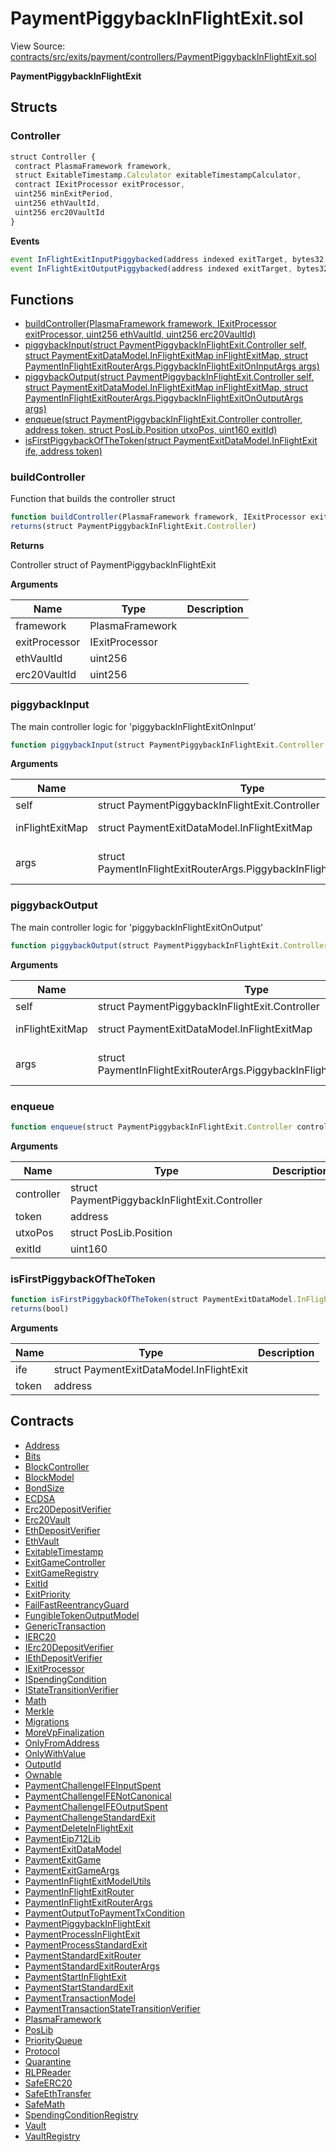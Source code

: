 # PaymentPiggybackInFlightExit.sol

View Source: [contracts/src/exits/payment/controllers/PaymentPiggybackInFlightExit.sol](../../contracts/src/exits/payment/controllers/PaymentPiggybackInFlightExit.sol)

**PaymentPiggybackInFlightExit**

## Structs
### Controller

```js
struct Controller {
 contract PlasmaFramework framework,
 struct ExitableTimestamp.Calculator exitableTimestampCalculator,
 contract IExitProcessor exitProcessor,
 uint256 minExitPeriod,
 uint256 ethVaultId,
 uint256 erc20VaultId
}
```

**Events**

```js
event InFlightExitInputPiggybacked(address indexed exitTarget, bytes32 indexed txHash, uint16  inputIndex);
event InFlightExitOutputPiggybacked(address indexed exitTarget, bytes32 indexed txHash, uint16  outputIndex);
```

## Functions

- [buildController(PlasmaFramework framework, IExitProcessor exitProcessor, uint256 ethVaultId, uint256 erc20VaultId)](#buildcontroller)
- [piggybackInput(struct PaymentPiggybackInFlightExit.Controller self, struct PaymentExitDataModel.InFlightExitMap inFlightExitMap, struct PaymentInFlightExitRouterArgs.PiggybackInFlightExitOnInputArgs args)](#piggybackinput)
- [piggybackOutput(struct PaymentPiggybackInFlightExit.Controller self, struct PaymentExitDataModel.InFlightExitMap inFlightExitMap, struct PaymentInFlightExitRouterArgs.PiggybackInFlightExitOnOutputArgs args)](#piggybackoutput)
- [enqueue(struct PaymentPiggybackInFlightExit.Controller controller, address token, struct PosLib.Position utxoPos, uint160 exitId)](#enqueue)
- [isFirstPiggybackOfTheToken(struct PaymentExitDataModel.InFlightExit ife, address token)](#isfirstpiggybackofthetoken)

### buildController

Function that builds the controller struct

```js
function buildController(PlasmaFramework framework, IExitProcessor exitProcessor, uint256 ethVaultId, uint256 erc20VaultId) public view
returns(struct PaymentPiggybackInFlightExit.Controller)
```

**Returns**

Controller struct of PaymentPiggybackInFlightExit

**Arguments**

| Name        | Type           | Description  |
| ------------- |------------- | -----|
| framework | PlasmaFramework |  | 
| exitProcessor | IExitProcessor |  | 
| ethVaultId | uint256 |  | 
| erc20VaultId | uint256 |  | 

### piggybackInput

The main controller logic for 'piggybackInFlightExitOnInput'

```js
function piggybackInput(struct PaymentPiggybackInFlightExit.Controller self, struct PaymentExitDataModel.InFlightExitMap inFlightExitMap, struct PaymentInFlightExitRouterArgs.PiggybackInFlightExitOnInputArgs args) public nonpayable
```

**Arguments**

| Name        | Type           | Description  |
| ------------- |------------- | -----|
| self | struct PaymentPiggybackInFlightExit.Controller | The controller struct | 
| inFlightExitMap | struct PaymentExitDataModel.InFlightExitMap | The storage of all in-flight exit data | 
| args | struct PaymentInFlightExitRouterArgs.PiggybackInFlightExitOnInputArgs | Arguments of 'piggybackInFlightExitOnInput' function from client | 

### piggybackOutput

The main controller logic for 'piggybackInFlightExitOnOutput'

```js
function piggybackOutput(struct PaymentPiggybackInFlightExit.Controller self, struct PaymentExitDataModel.InFlightExitMap inFlightExitMap, struct PaymentInFlightExitRouterArgs.PiggybackInFlightExitOnOutputArgs args) public nonpayable
```

**Arguments**

| Name        | Type           | Description  |
| ------------- |------------- | -----|
| self | struct PaymentPiggybackInFlightExit.Controller | The controller struct | 
| inFlightExitMap | struct PaymentExitDataModel.InFlightExitMap | The storage of all in-flight exit data | 
| args | struct PaymentInFlightExitRouterArgs.PiggybackInFlightExitOnOutputArgs | Arguments of 'piggybackInFlightExitOnOutput' function from client | 

### enqueue

```js
function enqueue(struct PaymentPiggybackInFlightExit.Controller controller, address token, struct PosLib.Position utxoPos, uint160 exitId) private nonpayable
```

**Arguments**

| Name        | Type           | Description  |
| ------------- |------------- | -----|
| controller | struct PaymentPiggybackInFlightExit.Controller |  | 
| token | address |  | 
| utxoPos | struct PosLib.Position |  | 
| exitId | uint160 |  | 

### isFirstPiggybackOfTheToken

```js
function isFirstPiggybackOfTheToken(struct PaymentExitDataModel.InFlightExit ife, address token) private pure
returns(bool)
```

**Arguments**

| Name        | Type           | Description  |
| ------------- |------------- | -----|
| ife | struct PaymentExitDataModel.InFlightExit |  | 
| token | address |  | 

## Contracts

* [Address](Address.md)
* [Bits](Bits.md)
* [BlockController](BlockController.md)
* [BlockModel](BlockModel.md)
* [BondSize](BondSize.md)
* [ECDSA](ECDSA.md)
* [Erc20DepositVerifier](Erc20DepositVerifier.md)
* [Erc20Vault](Erc20Vault.md)
* [EthDepositVerifier](EthDepositVerifier.md)
* [EthVault](EthVault.md)
* [ExitableTimestamp](ExitableTimestamp.md)
* [ExitGameController](ExitGameController.md)
* [ExitGameRegistry](ExitGameRegistry.md)
* [ExitId](ExitId.md)
* [ExitPriority](ExitPriority.md)
* [FailFastReentrancyGuard](FailFastReentrancyGuard.md)
* [FungibleTokenOutputModel](FungibleTokenOutputModel.md)
* [GenericTransaction](GenericTransaction.md)
* [IERC20](IERC20.md)
* [IErc20DepositVerifier](IErc20DepositVerifier.md)
* [IEthDepositVerifier](IEthDepositVerifier.md)
* [IExitProcessor](IExitProcessor.md)
* [ISpendingCondition](ISpendingCondition.md)
* [IStateTransitionVerifier](IStateTransitionVerifier.md)
* [Math](Math.md)
* [Merkle](Merkle.md)
* [Migrations](Migrations.md)
* [MoreVpFinalization](MoreVpFinalization.md)
* [OnlyFromAddress](OnlyFromAddress.md)
* [OnlyWithValue](OnlyWithValue.md)
* [OutputId](OutputId.md)
* [Ownable](Ownable.md)
* [PaymentChallengeIFEInputSpent](PaymentChallengeIFEInputSpent.md)
* [PaymentChallengeIFENotCanonical](PaymentChallengeIFENotCanonical.md)
* [PaymentChallengeIFEOutputSpent](PaymentChallengeIFEOutputSpent.md)
* [PaymentChallengeStandardExit](PaymentChallengeStandardExit.md)
* [PaymentDeleteInFlightExit](PaymentDeleteInFlightExit.md)
* [PaymentEip712Lib](PaymentEip712Lib.md)
* [PaymentExitDataModel](PaymentExitDataModel.md)
* [PaymentExitGame](PaymentExitGame.md)
* [PaymentExitGameArgs](PaymentExitGameArgs.md)
* [PaymentInFlightExitModelUtils](PaymentInFlightExitModelUtils.md)
* [PaymentInFlightExitRouter](PaymentInFlightExitRouter.md)
* [PaymentInFlightExitRouterArgs](PaymentInFlightExitRouterArgs.md)
* [PaymentOutputToPaymentTxCondition](PaymentOutputToPaymentTxCondition.md)
* [PaymentPiggybackInFlightExit](PaymentPiggybackInFlightExit.md)
* [PaymentProcessInFlightExit](PaymentProcessInFlightExit.md)
* [PaymentProcessStandardExit](PaymentProcessStandardExit.md)
* [PaymentStandardExitRouter](PaymentStandardExitRouter.md)
* [PaymentStandardExitRouterArgs](PaymentStandardExitRouterArgs.md)
* [PaymentStartInFlightExit](PaymentStartInFlightExit.md)
* [PaymentStartStandardExit](PaymentStartStandardExit.md)
* [PaymentTransactionModel](PaymentTransactionModel.md)
* [PaymentTransactionStateTransitionVerifier](PaymentTransactionStateTransitionVerifier.md)
* [PlasmaFramework](PlasmaFramework.md)
* [PosLib](PosLib.md)
* [PriorityQueue](PriorityQueue.md)
* [Protocol](Protocol.md)
* [Quarantine](Quarantine.md)
* [RLPReader](RLPReader.md)
* [SafeERC20](SafeERC20.md)
* [SafeEthTransfer](SafeEthTransfer.md)
* [SafeMath](SafeMath.md)
* [SpendingConditionRegistry](SpendingConditionRegistry.md)
* [Vault](Vault.md)
* [VaultRegistry](VaultRegistry.md)
